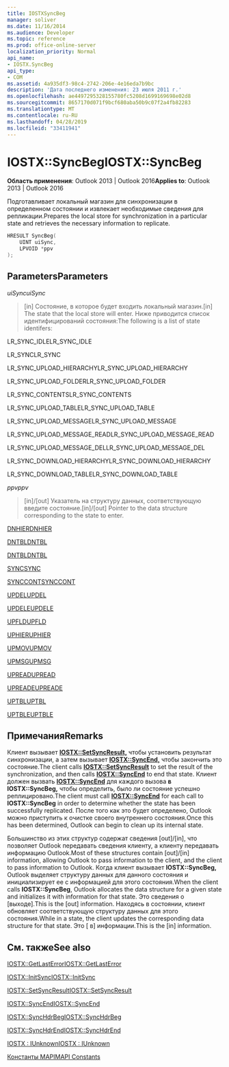 ```yaml
---
title: IOSTXSyncBeg
manager: soliver
ms.date: 11/16/2014
ms.audience: Developer
ms.topic: reference
ms.prod: office-online-server
localization_priority: Normal
api_name:
- IOSTX.SyncBeg
api_type:
- COM
ms.assetid: 4a935df3-98c4-2742-206e-4e16eda7b9bc
description: 'Дата последнего изменения: 23 июля 2011 г.'
ms.openlocfilehash: ae4497295328155780fc5208d1699169698e02d8
ms.sourcegitcommit: 8657170d071f9bcf680aba50b9c07f2a4fb82283
ms.translationtype: MT
ms.contentlocale: ru-RU
ms.lasthandoff: 04/28/2019
ms.locfileid: "33411941"
---
```

# <a name="iostxsyncbeg"></a><span data-ttu-id="21784-103">IOSTX::SyncBeg</span><span class="sxs-lookup"><span data-stu-id="21784-103">IOSTX::SyncBeg</span></span>

  
  
<span data-ttu-id="21784-104">**Область применения**: Outlook 2013 | Outlook 2016</span><span class="sxs-lookup"><span data-stu-id="21784-104">**Applies to**: Outlook 2013 | Outlook 2016</span></span> 
  
<span data-ttu-id="21784-105">Подготавливает локальный магазин для синхронизации в определенном состоянии и извлекает необходимые сведения для репликации.</span><span class="sxs-lookup"><span data-stu-id="21784-105">Prepares the local store for synchronization in a particular state and retrieves the necessary information to replicate.</span></span>
  
```cpp
HRESULT SyncBeg( 
    UINT uiSync, 
    LPVOID *ppv 
);
```

## <a name="parameters"></a><span data-ttu-id="21784-106">Parameters</span><span class="sxs-lookup"><span data-stu-id="21784-106">Parameters</span></span>

 <span data-ttu-id="21784-107">_uiSync_</span><span class="sxs-lookup"><span data-stu-id="21784-107">_uiSync_</span></span>
  
>  <span data-ttu-id="21784-108">[in] Состояние, в которое будет входить локальный магазин.</span><span class="sxs-lookup"><span data-stu-id="21784-108">[in] The state that the local store will enter.</span></span> <span data-ttu-id="21784-109">Ниже приводится список идентифицирований состояния:</span><span class="sxs-lookup"><span data-stu-id="21784-109">The following is a list of state identifers:</span></span> 
    
<span data-ttu-id="21784-110">LR_SYNC_IDLE</span><span class="sxs-lookup"><span data-stu-id="21784-110">LR_SYNC_IDLE</span></span>
  
> 
    
<span data-ttu-id="21784-111">LR_SYNC</span><span class="sxs-lookup"><span data-stu-id="21784-111">LR_SYNC</span></span>
  
> 
    
<span data-ttu-id="21784-112">LR_SYNC_UPLOAD_HIERARCHY</span><span class="sxs-lookup"><span data-stu-id="21784-112">LR_SYNC_UPLOAD_HIERARCHY</span></span>
  
> 
    
<span data-ttu-id="21784-113">LR_SYNC_UPLOAD_FOLDER</span><span class="sxs-lookup"><span data-stu-id="21784-113">LR_SYNC_UPLOAD_FOLDER</span></span>
  
> 
    
<span data-ttu-id="21784-114">LR_SYNC_CONTENTS</span><span class="sxs-lookup"><span data-stu-id="21784-114">LR_SYNC_CONTENTS</span></span>
  
> 
    
<span data-ttu-id="21784-115">LR_SYNC_UPLOAD_TABLE</span><span class="sxs-lookup"><span data-stu-id="21784-115">LR_SYNC_UPLOAD_TABLE</span></span>
  
> 
    
<span data-ttu-id="21784-116">LR_SYNC_UPLOAD_MESSAGE</span><span class="sxs-lookup"><span data-stu-id="21784-116">LR_SYNC_UPLOAD_MESSAGE</span></span>
  
> 
    
<span data-ttu-id="21784-117">LR_SYNC_UPLOAD_MESSAGE_READ</span><span class="sxs-lookup"><span data-stu-id="21784-117">LR_SYNC_UPLOAD_MESSAGE_READ</span></span>
  
> 
    
<span data-ttu-id="21784-118">LR_SYNC_UPLOAD_MESSAGE_DEL</span><span class="sxs-lookup"><span data-stu-id="21784-118">LR_SYNC_UPLOAD_MESSAGE_DEL</span></span>
  
> 
    
<span data-ttu-id="21784-119">LR_SYNC_DOWNLOAD_HIERARCHY</span><span class="sxs-lookup"><span data-stu-id="21784-119">LR_SYNC_DOWNLOAD_HIERARCHY</span></span>
  
> 
    
<span data-ttu-id="21784-120">LR_SYNC_DOWNLOAD_TABLE</span><span class="sxs-lookup"><span data-stu-id="21784-120">LR_SYNC_DOWNLOAD_TABLE</span></span>
  
> 
    
 <span data-ttu-id="21784-121">_ppv_</span><span class="sxs-lookup"><span data-stu-id="21784-121">_ppv_</span></span>
  
>  <span data-ttu-id="21784-122">[in]/[out] Указатель на структуру данных, соответствующую введите состояние.</span><span class="sxs-lookup"><span data-stu-id="21784-122">[in]/[out] Pointer to the data structure corresponding to the state to enter.</span></span> 
    
[<span data-ttu-id="21784-123">DNHIER</span><span class="sxs-lookup"><span data-stu-id="21784-123">DNHIER</span></span>](dnhier.md)
  
> 
    
[<span data-ttu-id="21784-124">DNTBL</span><span class="sxs-lookup"><span data-stu-id="21784-124">DNTBL</span></span>](dntbl.md)
  
> 
    
[<span data-ttu-id="21784-125">DNTBL</span><span class="sxs-lookup"><span data-stu-id="21784-125">DNTBL</span></span>](dntbl.md)
  
> 
    
[<span data-ttu-id="21784-126">SYNC</span><span class="sxs-lookup"><span data-stu-id="21784-126">SYNC</span></span>](sync.md)
  
> 
    
[<span data-ttu-id="21784-127">SYNCCONT</span><span class="sxs-lookup"><span data-stu-id="21784-127">SYNCCONT</span></span>](synccont.md)
  
> 
    
[<span data-ttu-id="21784-128">UPDEL</span><span class="sxs-lookup"><span data-stu-id="21784-128">UPDEL</span></span>](updel.md)
  
> 
    
[<span data-ttu-id="21784-129">UPDELE</span><span class="sxs-lookup"><span data-stu-id="21784-129">UPDELE</span></span>](updele.md)
  
> 
    
[<span data-ttu-id="21784-130">UPFLD</span><span class="sxs-lookup"><span data-stu-id="21784-130">UPFLD</span></span>](upfld.md)
  
> 
    
[<span data-ttu-id="21784-131">UPHIER</span><span class="sxs-lookup"><span data-stu-id="21784-131">UPHIER</span></span>](uphier.md)
  
> 
    
[<span data-ttu-id="21784-132">UPMOV</span><span class="sxs-lookup"><span data-stu-id="21784-132">UPMOV</span></span>](upmov.md)
  
> 
    
[<span data-ttu-id="21784-133">UPMSG</span><span class="sxs-lookup"><span data-stu-id="21784-133">UPMSG</span></span>](upmsg.md)
  
> 
    
[<span data-ttu-id="21784-134">UPREAD</span><span class="sxs-lookup"><span data-stu-id="21784-134">UPREAD</span></span>](upread.md)
  
> 
    
[<span data-ttu-id="21784-135">UPREADE</span><span class="sxs-lookup"><span data-stu-id="21784-135">UPREADE</span></span>](upreade.md)
  
> 
    
[<span data-ttu-id="21784-136">UPTBL</span><span class="sxs-lookup"><span data-stu-id="21784-136">UPTBL</span></span>](uptbl.md)
  
> 
    
[<span data-ttu-id="21784-137">UPTBLE</span><span class="sxs-lookup"><span data-stu-id="21784-137">UPTBLE</span></span>](uptble.md)
  
> 
    
## <a name="remarks"></a><span data-ttu-id="21784-138">Примечания</span><span class="sxs-lookup"><span data-stu-id="21784-138">Remarks</span></span>

<span data-ttu-id="21784-139">Клиент вызывает **[IOSTX::SetSyncResult,](iostx-setsyncresult.md)** чтобы установить результат синхронизации, а затем вызывает **[IOSTX::SyncEnd,](iostx-syncend.md)** чтобы закончить это состояние.</span><span class="sxs-lookup"><span data-stu-id="21784-139">The client calls **[IOSTX::SetSyncResult](iostx-setsyncresult.md)** to set the result of the synchronization, and then calls **[IOSTX::SyncEnd](iostx-syncend.md)** to end that state.</span></span> <span data-ttu-id="21784-140">Клиент должен вызвать **[IOSTX::SyncEnd](iostx-syncend.md)** для каждого вызова **в IOSTX::SyncBeg,** чтобы определить, было ли состояние успешно реплицировано.</span><span class="sxs-lookup"><span data-stu-id="21784-140">The client must call **[IOSTX::SyncEnd](iostx-syncend.md)** for each call to **IOSTX::SyncBeg** in order to determine whether the state has been successfully replicated.</span></span> <span data-ttu-id="21784-141">После того как это будет определено, Outlook можно приступить к очистке своего внутреннего состояния.</span><span class="sxs-lookup"><span data-stu-id="21784-141">Once this has been determined, Outlook can begin to clean up its internal state.</span></span> 
  
<span data-ttu-id="21784-142">Большинство из этих структур содержат сведения [out]/[in], что позволяет Outlook передавать сведения клиенту, а клиенту передавать информацию Outlook.</span><span class="sxs-lookup"><span data-stu-id="21784-142">Most of these structures contain [out]/[in] information, allowing Outlook to pass information to the client, and the client to pass information to Outlook.</span></span> <span data-ttu-id="21784-143">Когда клиент вызывает **IOSTX::SyncBeg,** Outlook выделяет структуру данных для данного состояния и инициализирует ее с информацией для этого состояния.</span><span class="sxs-lookup"><span data-stu-id="21784-143">When the client calls **IOSTX::SyncBeg**, Outlook allocates the data structure for a given state and initializes it with information for that state.</span></span> <span data-ttu-id="21784-144">Это сведения о [выходе].</span><span class="sxs-lookup"><span data-stu-id="21784-144">This is the [out] information.</span></span> <span data-ttu-id="21784-145">Находясь в состоянии, клиент обновляет соответствующую структуру данных для этого состояния.</span><span class="sxs-lookup"><span data-stu-id="21784-145">While in a state, the client updates the corresponding data structure for that state.</span></span> <span data-ttu-id="21784-146">Это [ в] информации.</span><span class="sxs-lookup"><span data-stu-id="21784-146">This is the [in] information.</span></span> 
  
## <a name="see-also"></a><span data-ttu-id="21784-147">См. также</span><span class="sxs-lookup"><span data-stu-id="21784-147">See also</span></span>



[<span data-ttu-id="21784-148">IOSTX::GetLastError</span><span class="sxs-lookup"><span data-stu-id="21784-148">IOSTX::GetLastError</span></span>](iostx-getlasterror.md)
  
[<span data-ttu-id="21784-149">IOSTX::InitSync</span><span class="sxs-lookup"><span data-stu-id="21784-149">IOSTX::InitSync</span></span>](iostx-initsync.md)
  
[<span data-ttu-id="21784-150">IOSTX::SetSyncResult</span><span class="sxs-lookup"><span data-stu-id="21784-150">IOSTX::SetSyncResult</span></span>](iostx-setsyncresult.md)
  
[<span data-ttu-id="21784-151">IOSTX::SyncEnd</span><span class="sxs-lookup"><span data-stu-id="21784-151">IOSTX::SyncEnd</span></span>](iostx-syncend.md)
  
[<span data-ttu-id="21784-152">IOSTX::SyncHdrBeg</span><span class="sxs-lookup"><span data-stu-id="21784-152">IOSTX::SyncHdrBeg</span></span>](iostx-synchdrbeg.md)
  
[<span data-ttu-id="21784-153">IOSTX::SyncHdrEnd</span><span class="sxs-lookup"><span data-stu-id="21784-153">IOSTX::SyncHdrEnd</span></span>](iostx-synchdrend.md)
  
[<span data-ttu-id="21784-154">IOSTX : IUnknown</span><span class="sxs-lookup"><span data-stu-id="21784-154">IOSTX : IUnknown</span></span>](iostxiunknown.md)


[<span data-ttu-id="21784-155">Константы MAPI</span><span class="sxs-lookup"><span data-stu-id="21784-155">MAPI Constants</span></span>](mapi-constants.md)

